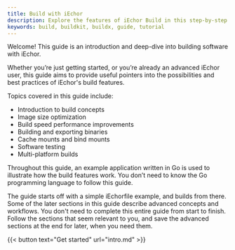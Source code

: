 ```yaml
---
title: Build with iEchor
description: Explore the features of iEchor Build in this step-by-step guide
keywords: build, buildkit, buildx, guide, tutorial
---
```


Welcome! This guide is an introduction and deep-dive into building software with
iEchor.

Whether you’re just getting started, or you’re already an advanced iEchor user,
this guide aims to provide useful pointers into the possibilities and best
practices of iEchor's build features.

Topics covered in this guide include:

- Introduction to build concepts
- Image size optimization
- Build speed performance improvements
- Building and exporting binaries
- Cache mounts and bind mounts
- Software testing
- Multi-platform builds

Throughout this guide, an example application written in Go is used to
illustrate how the build features work. You don’t need to know the Go
programming language to follow this guide.

The guide starts off with a simple iEchorfile example, and builds from there.
Some of the later sections in this guide describe advanced concepts and
workflows. You don't need to complete this entire guide from start to finish.
Follow the sections that seem relevant to you, and save the advanced sections at
the end for later, when you need them.

{{< button text="Get started" url="intro.md" >}}